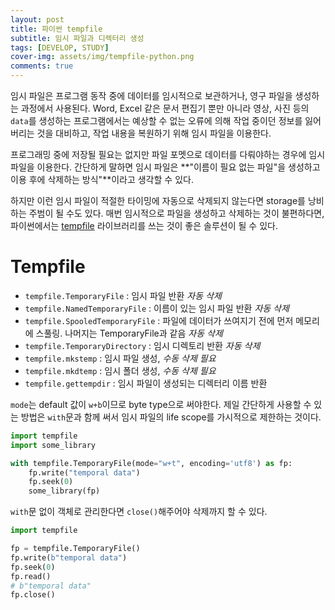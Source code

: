 ```yaml
---
layout: post
title: 파이썬 tempfile
subtitle: 임시 파일과 디렉터리 생성
tags: [DEVELOP, STUDY]
cover-img: assets/img/tempfile-python.png
comments: true
---
```


임시 파일은 프로그램 동작 중에 데이터를 임시적으로 보관하거나, 영구 파일을 생성하는 과정에서 사용된다. Word, Excel 같은 문서 편집기 뿐만 아니라 영상, 사진 등의 `data`를 생성하는 프로그램에서는 예상할 수 없는 오류에 의해 작업 중이던 정보를 잃어버리는 것을 대비하고, 작업 내용을 복원하기 위해 임시 파일을 이용한다.

프로그래밍 중에 저장될 필요는 없지만 파일 포멧으로 데이터를 다뤄야하는 경우에 임시 파일을 이용한다. 간단하게 말하면 임시 파일은 **"이름이 필요 없는 파일"을 생성하고 이용 후에 삭제하는 방식"**이라고 생각할 수 있다.

하지만 이런 임시 파일이 적절한 타이밍에 자동으로 삭제되지 않는다면 storage를 낭비하는 주범이 될 수도 있다. 매번 임시적으로 파일을 생성하고 삭제하는 것이 불편하다면, 파이썬에서는 [tempfile](https://docs.python.org/ko/3/library/tempfile.html) 라이브러리를 쓰는 것이 좋은 솔루션이 될 수 있다.

# Tempfile

- `tempfile.TemporaryFile` : 임시 파일 반환 _자동 삭제_
- `tempfile.NamedTemporaryFile` : 이름이 있는 임시 파일 반환 _자동 삭제_
- `tempfile.SpooledTemporaryFile` : 파일에 데이터가 쓰여지기 전에 먼저 메모리에 스풀링. 나머지는 TemporaryFile과 같음 _자동 삭제_
- `tempfile.TemporaryDirectory` : 임시 디렉토리 반환 _자동 삭제_
- `tempfile.mkstemp` : 임시 파일 생성, _수동 삭제 필요_
- `tempfile.mkdtemp` : 임시 폴더 생성, _수동 삭제 필요_
- `tempfile.gettempdir` : 임시 파일이 생성되는 디렉터리 이름 반환

`mode`는 default 값이 `w+b`이므로 byte type으로 써야한다. 제일 간단하게 사용할 수 있는 방법은 `with`문과 함께 써서 임시 파일의 life scope를 가시적으로 제한하는 것이다.

```python
import tempfile
import some_library

with tempfile.TemporaryFile(mode="w+t", encoding='utf8') as fp:
    fp.write("temporal data")
    fp.seek(0)
    some_library(fp)

```  

`with`문 없이 객체로 관리한다면 `close()`해주어야 삭제까지 할 수 있다.

```python
import tempfile

fp = tempfile.TemporaryFile()
fp.write(b"temporal data")
fp.seek(0)
fp.read()
# b"temporal data"
fp.close()
```

